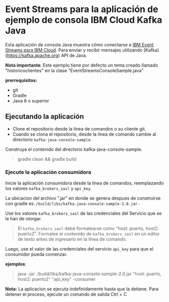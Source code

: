 
# Event Streams para la aplicación de ejemplo de consola IBM Cloud Kafka Java

Esta aplicación de consola Java muestra cómo conectarse a [IBM Event Streams para IBM Cloud](https://cloud.ibm.com/docs/services/EventStreams?topic=eventstreams-getting_started).
Para enviar y recibir mensajes utilizando [Kafka] (https://kafka.apache.org) API de Java. 


__Nota importante__: Este ejemplo tiene por defecto un tema creado llamado "historicoclientes" en la clase 
"EventStreamsConsoleSample.java"

**prerrequisitos:**

-   git
-   Gradle
-   Java 8 o superior


## Ejecutando la aplicación

 - Clone el repositorio desde la línea de comandos o su cliente git.
 - Cuando se clona el repositorio, desde la línea de comando cambie al directorio `kafka-java-console-sample`.

Construya el contenido del directorio kafka-java-console-sample.

> gradle clean && gradle build

### **Ejecute la aplicación consumidora**

Inicie la aplicación consumidora desde la línea de comandos, reemplazando los valores `kafka_brokers_sasl` y `api_key`.

La ubicacion del archivo ".jar"  en donde se genera despues de construirse con gradle es`./build/libs/kafka-java-console-sample-2.0.jar` .


Use los valores `kafka_brokers_sasl` de las credenciales del Servicio  que se le han de otorgar.

>El `kafka_brokers_sasl` debe formatearse como "host: puerto, host2: puerto2". Formatee el contenido de `kafka_brokers_sasl` en un editor de texto antes de ingresarlo en la línea de comando.

Luego, use el valor de las credenciales del servicio `api_key` para  que el consumidor pueda  comenzar.

__ejemplos__:

>java -jar ./build/libs/kafka-java-console-sample-2.0.jar 
"host: puerto, host2: puerto2" "api_key" -consumer

__Nota:__
La aplicacion se ejecuta indefinidamente hasta que la detiene. Para detener el proceso, ejecute un comando de salida Ctrl + C